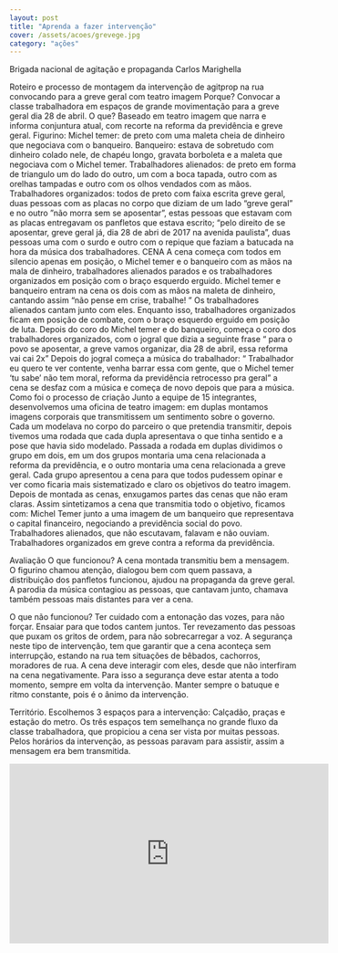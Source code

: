```yaml
---
layout: post
title: "Aprenda a fazer intervenção"
cover: /assets/acoes/grevege.jpg
category: "ações"
---
```


Brigada nacional de agitação e propaganda
Carlos Marighella

Roteiro e processo de montagem da intervenção de agitprop na rua convocando para a greve geral com teatro imagem 
Porque? Convocar a classe trabalhadora em espaços de grande movimentação para a greve geral dia 28 de abril.
O que? Baseado em teatro imagem que narra e informa conjuntura atual, com recorte na reforma da previdência e greve geral.
Figurino: 
Michel temer: de preto com uma maleta cheia de dinheiro que negociava com o banqueiro.
Banqueiro: estava de sobretudo com dinheiro colado nele, de chapéu longo, gravata borboleta e a maleta que negociava com o Michel temer.
Trabalhadores alienados: de preto em forma de triangulo um do lado do outro, um com a boca tapada, outro com as orelhas tampadas e outro com os olhos vendados com as mãos.
Trabalhadores organizados: todos de preto com faixa escrita greve geral, duas pessoas com as placas no corpo que diziam de um lado “greve geral” e no outro ”não morra sem se aposentar”, estas pessoas que estavam com as placas entregavam os panfletos que estava escrito; “pelo direito de se aposentar, greve geral já, dia 28 de abri de 2017 na avenida paulista”, duas pessoas uma com o surdo e outro com o repique que faziam a batucada na hora da música dos trabalhadores.
CENA
 A cena começa com todos em silencio apenas em posição, o Michel temer e o banqueiro com as mãos na mala de dinheiro, trabalhadores alienados parados e os trabalhadores organizados em posição com o braço esquerdo erguido.
Michel temer e banqueiro entram na cena os dois com as mãos na maleta de dinheiro, cantando assim “não pense em crise, trabalhe! ” Os trabalhadores alienados cantam junto com eles.
Enquanto isso, trabalhadores organizados ficam em posição de combate, com o braço esquerdo erguido em posição de luta.
Depois do coro do Michel temer e do banqueiro, começa o coro dos trabalhadores organizados, com o jogral que dizia a seguinte frase “ para o povo se aposentar, a greve vamos organizar, dia 28 de abril, essa reforma vai cai 2x” Depois do jogral começa a música do trabalhador:
 “ Trabalhador eu quero te ver contente, venha barrar essa com gente, que o Michel temer ‘tu sabe’ não tem moral, reforma da previdência retrocesso pra geral” a cena se desfaz com a música e começa de novo depois que para a música.
Como foi o processo de criação
Junto a equipe de 15 integrantes, desenvolvemos uma oficina de teatro imagem: em duplas montamos imagens corporais que transmitissem um sentimento sobre o governo. Cada um modelava no corpo do parceiro o que pretendia transmitir, depois tivemos uma rodada que cada dupla apresentava o que tinha sentido e a pose que havia sido modelado. 
Passada a rodada em duplas dividimos o grupo em dois, em um dos grupos montaria uma cena relacionada a reforma da previdência, e o outro montaria uma cena relacionada a greve geral. Cada grupo apresentou a cena para que todos pudessem opinar e ver como ficaria mais sistematizado e claro os objetivos do teatro imagem. Depois de montada as cenas, enxugamos partes das cenas que não eram claras. Assim sintetizamos a cena que transmitia todo o objetivo, ficamos com:
Michel Temer junto a uma imagem de um banqueiro que representava o capital financeiro, negociando a previdência social do povo. Trabalhadores alienados, que não escutavam, falavam e não ouviam. Trabalhadores organizados em greve contra a reforma da previdência. 


Avaliação 
O que funcionou?
A cena montada transmitiu bem a mensagem. O figurino chamou atenção, dialogou bem com quem passava, a distribuição dos panfletos funcionou, ajudou na propaganda da greve geral. A parodia da música contagiou as pessoas, que cantavam junto, chamava também pessoas mais distantes para ver a cena.

O que não funcionou?
Ter cuidado com a entonação das vozes, para não forçar. Ensaiar para que todos cantem juntos. Ter revezamento das pessoas que puxam os gritos de ordem, para não sobrecarregar a voz. 
A segurança neste tipo de intervenção, tem que garantir que a cena aconteça sem interrupção, estando na rua tem situações de bêbados, cachorros, moradores de rua. A cena deve interagir com eles, desde que não interfiram na cena negativamente. Para isso a segurança deve estar atenta a todo momento, sempre em volta da intervenção.
Manter sempre o batuque e ritmo constante, pois é o ânimo da intervenção.

Território.
Escolhemos 3 espaços para a intervenção: Calçadão, praças e estação do metro.
Os três espaços tem semelhança no grande fluxo da classe trabalhadora, que propiciou a cena ser vista por muitas pessoas. Pelos horários da intervenção, as pessoas paravam para assistir, assim a mensagem era bem transmitida.

<div class="video-wrapper video-wrapper-16x9">
   <iframe src="https://www.facebook.com/plugins/video.php?href=https%3A%2F%2Fwww.facebook.com%2FMovimentoSemTerra%2Fvideos%2F1531428510263191%2F&show_text=0&width=560" width="560" height="315" style="border:none;overflow:hidden" scrolling="no" frameborder="0" allowTransparency="true" allowFullScreen="true"></iframe>
    </div>
